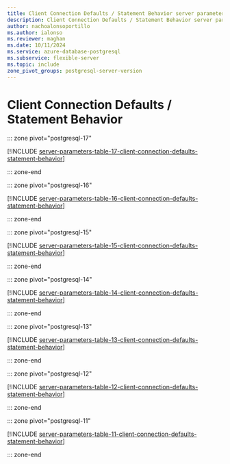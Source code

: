 ```yaml
---
title: Client Connection Defaults / Statement Behavior server parameters
description: Client Connection Defaults / Statement Behavior server parameters for Azure Database for PostgreSQL - Flexible Server.
author: nachoalonsoportillo
ms.author: ialonso
ms.reviewer: maghan
ms.date: 10/11/2024
ms.service: azure-database-postgresql
ms.subservice: flexible-server
ms.topic: include
zone_pivot_groups: postgresql-server-version
---
```

# Client Connection Defaults / Statement Behavior


::: zone pivot="postgresql-17"

[!INCLUDE [server-parameters-table-17-client-connection-defaults-statement-behavior](./includes/server-parameters-table-17-client-connection-defaults-statement-behavior.md)]

::: zone-end


::: zone pivot="postgresql-16"

[!INCLUDE [server-parameters-table-16-client-connection-defaults-statement-behavior](./includes/server-parameters-table-16-client-connection-defaults-statement-behavior.md)]

::: zone-end


::: zone pivot="postgresql-15"

[!INCLUDE [server-parameters-table-15-client-connection-defaults-statement-behavior](./includes/server-parameters-table-15-client-connection-defaults-statement-behavior.md)]

::: zone-end


::: zone pivot="postgresql-14"

[!INCLUDE [server-parameters-table-14-client-connection-defaults-statement-behavior](./includes/server-parameters-table-14-client-connection-defaults-statement-behavior.md)]

::: zone-end


::: zone pivot="postgresql-13"

[!INCLUDE [server-parameters-table-13-client-connection-defaults-statement-behavior](./includes/server-parameters-table-13-client-connection-defaults-statement-behavior.md)]

::: zone-end


::: zone pivot="postgresql-12"

[!INCLUDE [server-parameters-table-12-client-connection-defaults-statement-behavior](./includes/server-parameters-table-12-client-connection-defaults-statement-behavior.md)]

::: zone-end


::: zone pivot="postgresql-11"

[!INCLUDE [server-parameters-table-11-client-connection-defaults-statement-behavior](./includes/server-parameters-table-11-client-connection-defaults-statement-behavior.md)]

::: zone-end


